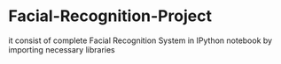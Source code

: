 # Facial-Recognition-Project
it consist of complete Facial Recognition System in IPython notebook by importing necessary libraries
